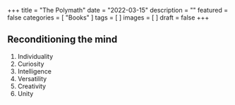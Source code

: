 +++
title = "The Polymath"
date = "2022-03-15"
description = ""
featured = false
categories = [
    "Books"
]
tags = [
]
images = [
]
draft = false
+++

## Reconditioning the mind

1. Individuality
2. Curiosity
3. Intelligence
4. Versatility
5. Creativity
6. Unity
